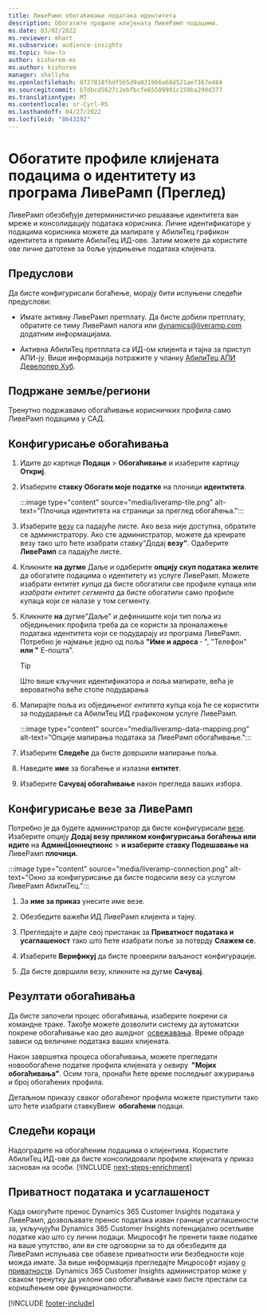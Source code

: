 ```yaml
---
title: ЛивеРамп обогаћивање података идентитета
description: Обогатите профиле клијената ЛивеРамп подацима.
ms.date: 03/02/2022
ms.reviewer: mhart
ms.subservice: audience-insights
ms.topic: how-to
author: kishorem-ms
ms.author: kishorem
manager: shellyha
ms.openlocfilehash: 0727818f6df565d9a031966a68d521ae7167e484
ms.sourcegitcommit: b7dbcd5627c2ebfbcfe65589991c159ba290d377
ms.translationtype: MT
ms.contentlocale: sr-Cyrl-RS
ms.lasthandoff: 04/27/2022
ms.locfileid: "8643192"
---
```

# <a name="enrich-customer-profiles-with-identity-data-from-liveramp-preview"></a>Обогатите профиле клијената подацима о идентитету из програма ЛивеРамп (Преглед) 

ЛивеРамп обезбеђује детерминистичко решавање идентитета ван мреже и консолидацију података корисника. Личне идентификаторе у подацима корисника можете да мапирате у АбилиТец графикон идентитета и примите АбилиТец ИД-ове. Затим можете да користите ове личне датотеке за боље уједињење података клијената. 

## <a name="prerequisites"></a>Предуслови 

Да бисте конфигурисали богаћење, морају бити испуњени следећи предуслови: 

- Имате активну ЛивеРамп претплату. Да бисте добили претплату, обратите се тиму ЛивеРамп налога или [dynamics@liveramp.com](mailto:dynamics@liveramp.com) додатним информацијама.   

- Активна АбилиТец претплата са ИД-ом клијента и тајна за приступ АПИ-ју. Више информација потражите у чланку [АбилиТец АПИ Девелопер Хуб](https://developers.liveramp.com/abilitec-api/). 

## <a name="supported-countriesregions"></a>Подржане земље/региони 

Тренутно подржавамо обогаћивање корисничких профила само ЛивеРамп подацима у САД. 

## <a name="configure-the-enrichment"></a>Конфигурисање обогаћивања 

1. Идите до картице **Подаци** > **Обогаћивање** и изаберите картицу **Откриј**. 

1. Изаберите **ставку Обогати моје податке** на плочици **идентитета**. 

   :::image type="content" source="media/liveramp-tile.png" alt-text="Плочица идентитета на страници за преглед обогаћења.":::

1. Изаберите [везу](connections.md) са падајуће листе. Ако веза није доступна, обратите се администратору. Ако сте администратор, можете да креирате везу тако што ћете изабрати ставку"Додај **везу"**. Одаберите **ЛивеРамп** са падајуће листе. 

1. Кликните **на дугме** Даље и одаберите **опцију скуп података желите** да обогатите подацима о идентитету из услуге ЛивеРамп. Можете изабрати ентитет *купца* да бисте обогатили све профиле купаца или *изабрати ентитет сегмента* да бисте обогатили само профиле купаца који се налазе у том сегменту. 

1. Кликните **на** дугме"Даље" и дефинишите који тип поља из обједињених профила треба да се користи за проналажење података идентитета који се подударају из програма ЛивеРамп. Потребно је најмање једно од поља **"Име и адреса** **·** ", "Телефон" **или "** Е-пошта". 

   > [!TIP]
   > Што више кључних идентификатора и поља мапирате, већа је вероватноћа веће стопе подударања 

1. Мапирајте поља из обједињеног *ентитета* купца која ће се користити за подударање са АбилиТец ИД графиконом услуге ЛивеРамп. 

   :::image type="content" source="media/liveramp-data-mapping.png" alt-text="Опције мапирања података за ЛивеРамп обогаћивање.":::

1. Изаберите **Следеће** да бисте довршили мапирање поља. 

1. Наведите **име** за богаћење и излазни **ентитет**. 

1. Изаберите **Сачувај обогаћивање** након прегледа ваших избора. 

## <a name="configure-the-connection-for-liveramp"></a>Конфигурисање везе за ЛивеРамп 

Потребно је да будете администратор да бисте конфигурисали [везе](connections.md). Изаберите опцију **Додај везу приликом конфигурисања богаћења или идите** на **АдминЦоннецтионс** > **и изаберите** **ставку Подешавање на** ЛивеРамп **плочици.** 

:::image type="content" source="media/liveramp-connection.png" alt-text="Окно за конфигурисање да бисте подесили везу са услугом ЛивеРамп АбилиТец.":::

1. За **име за приказ** унесите име везе. 

1. Обезбедите важећи ИД ЛивеРамп клијента и тајну. 

1. Прегледајте и дајте свој пристанак за **Приватност података и усаглашеност** тако што ћете изабрати поље за потврду **Слажем се**. 

1. Изаберите **Верификуј** да бисте проверили ваљаност конфигурације. 

1. Да бисте довршили везу, кликните на дугме **Сачувај**. 

## <a name="enrichment-results"></a>Резултати обогаћивања 

Да бисте започели процес обогаћивања, изаберите покрени са командне траке. Такође можете дозволити систему да аутоматски покрене обогаћивање као део ашедног  [освежавања](system.md#schedule-tab). Време обраде зависи од величине података ваших клијената. 

Након завршетка процеса обогаћивања, можете прегледати новообогаћене податке профила клијената у оквиру  **"Мојих обогаћивања"**. Осим тога, пронаћи ћете време последњег ажурирања и број обогаћених профила. 

Детаљном приказу сваког обогаћеног профила можете приступити тако што ћете изабрати ставкуВиеw  **обогаћени** подаци. 

## <a name="next-steps"></a>Следећи кораци

Надоградите на обогаћеним подацима о клијентима. Користите АбилиТец ИД-ове да бисте консолидовали профиле клијената у приказ заснован на особи. 
[!INCLUDE [next-steps-enrichment](includes/next-steps-enrichment.md)]

## <a name="data-privacy-and-compliance"></a>Приватност података и усаглашеност 

Када омогућите пренос Dynamics 365 Customer Insights података у ЛивеРамп, дозвољавате пренос података изван границе усаглашености за, укључујући Dynamics 365 Customer Insights потенцијално осетљиве податке као што су лични подаци. Мицрософт ће пренети такве податке на ваше упутство, али ви сте одговорни за то да обезбедите да ЛивеРамп испуњава све обавезе приватности или безбедности које можда имате. За више информација прегледајте Мицрософт изјаву [о приватности](https://go.microsoft.com/fwlink/?linkid=396732). Dynamics 365 Customer Insights администратор може у сваком тренутку да уклони ово обогаћивање како бисте престали са коришћењем ове функционалности. 


[!INCLUDE [footer-include](includes/footer-banner.md)]

